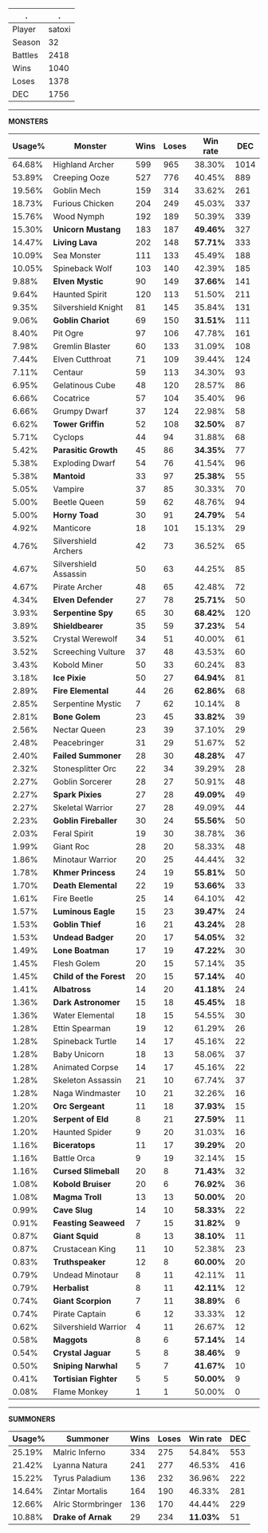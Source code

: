 .|.
|-|-
Player|satoxi
Season|32
Battles|2418
Wins|1040
Loses|1378
DEC|1756

---
**MONSTERS**

Usage%|Monster|Wins|Loses|Win rate|DEC|
-|-|-|-|-|-|
64.68%|Highland Archer|599|965|38.30%|1014|
53.89%|Creeping Ooze|527|776|40.45%|889|
19.56%|Goblin Mech|159|314|33.62%|261|
18.73%|Furious Chicken|204|249|45.03%|337|
15.76%|Wood Nymph|192|189|50.39%|339|
15.30%|**Unicorn Mustang**|183|187|**49.46%**|327|
14.47%|**Living Lava**|202|148|**57.71%**|333|
10.09%|Sea Monster|111|133|45.49%|188|
10.05%|Spineback Wolf|103|140|42.39%|185|
9.88%|**Elven Mystic**|90|149|**37.66%**|141|
9.64%|Haunted Spirit|120|113|51.50%|211|
9.35%|Silvershield Knight|81|145|35.84%|131|
9.06%|**Goblin Chariot**|69|150|**31.51%**|111|
8.40%|Pit Ogre|97|106|47.78%|161|
7.98%|Gremlin Blaster|60|133|31.09%|108|
7.44%|Elven Cutthroat|71|109|39.44%|124|
7.11%|Centaur|59|113|34.30%|93|
6.95%|Gelatinous Cube|48|120|28.57%|86|
6.66%|Cocatrice|57|104|35.40%|96|
6.66%|Grumpy Dwarf|37|124|22.98%|58|
6.62%|**Tower Griffin**|52|108|**32.50%**|87|
5.71%|Cyclops|44|94|31.88%|68|
5.42%|**Parasitic Growth**|45|86|**34.35%**|77|
5.38%|Exploding Dwarf|54|76|41.54%|96|
5.38%|**Mantoid**|33|97|**25.38%**|55|
5.05%|Vampire|37|85|30.33%|70|
5.00%|Beetle Queen|59|62|48.76%|94|
5.00%|**Horny Toad**|30|91|**24.79%**|54|
4.92%|Manticore|18|101|15.13%|29|
4.76%|Silvershield Archers|42|73|36.52%|65|
4.67%|Silvershield Assassin|50|63|44.25%|85|
4.67%|Pirate Archer|48|65|42.48%|72|
4.34%|**Elven Defender**|27|78|**25.71%**|50|
3.93%|**Serpentine Spy**|65|30|**68.42%**|120|
3.89%|**Shieldbearer**|35|59|**37.23%**|54|
3.52%|Crystal Werewolf|34|51|40.00%|61|
3.52%|Screeching Vulture|37|48|43.53%|60|
3.43%|Kobold Miner|50|33|60.24%|83|
3.18%|**Ice Pixie**|50|27|**64.94%**|81|
2.89%|**Fire Elemental**|44|26|**62.86%**|68|
2.85%|Serpentine Mystic|7|62|10.14%|8|
2.81%|**Bone Golem**|23|45|**33.82%**|39|
2.56%|Nectar Queen|23|39|37.10%|29|
2.48%|Peacebringer|31|29|51.67%|52|
2.40%|**Failed Summoner**|28|30|**48.28%**|47|
2.32%|Stonesplitter Orc|22|34|39.29%|28|
2.27%|Goblin Sorcerer|28|27|50.91%|48|
2.27%|**Spark Pixies**|27|28|**49.09%**|49|
2.27%|Skeletal Warrior|27|28|49.09%|44|
2.23%|**Goblin Fireballer**|30|24|**55.56%**|50|
2.03%|Feral Spirit|19|30|38.78%|36|
1.99%|Giant Roc|28|20|58.33%|48|
1.86%|Minotaur Warrior|20|25|44.44%|32|
1.78%|**Khmer Princess**|24|19|**55.81%**|50|
1.70%|**Death Elemental**|22|19|**53.66%**|33|
1.61%|Fire Beetle|25|14|64.10%|42|
1.57%|**Luminous Eagle**|15|23|**39.47%**|24|
1.53%|**Goblin Thief**|16|21|**43.24%**|28|
1.53%|**Undead Badger**|20|17|**54.05%**|32|
1.49%|**Lone Boatman**|17|19|**47.22%**|30|
1.45%|Flesh Golem|20|15|57.14%|35|
1.45%|**Child of the Forest**|20|15|**57.14%**|40|
1.41%|**Albatross**|14|20|**41.18%**|24|
1.36%|**Dark Astronomer**|15|18|**45.45%**|18|
1.36%|Water Elemental|18|15|54.55%|30|
1.28%|Ettin Spearman|19|12|61.29%|26|
1.28%|Spineback Turtle|14|17|45.16%|22|
1.28%|Baby Unicorn|18|13|58.06%|37|
1.28%|Animated Corpse|14|17|45.16%|22|
1.28%|Skeleton Assassin|21|10|67.74%|37|
1.28%|Naga Windmaster|10|21|32.26%|16|
1.20%|**Orc Sergeant**|11|18|**37.93%**|15|
1.20%|**Serpent of Eld**|8|21|**27.59%**|11|
1.20%|Haunted Spider|9|20|31.03%|16|
1.16%|**Biceratops**|11|17|**39.29%**|20|
1.16%|Battle Orca|9|19|32.14%|15|
1.16%|**Cursed Slimeball**|20|8|**71.43%**|32|
1.08%|**Kobold Bruiser**|20|6|**76.92%**|36|
1.08%|**Magma Troll**|13|13|**50.00%**|20|
0.99%|**Cave Slug**|14|10|**58.33%**|22|
0.91%|**Feasting Seaweed**|7|15|**31.82%**|9|
0.87%|**Giant Squid**|8|13|**38.10%**|11|
0.87%|Crustacean King|11|10|52.38%|23|
0.83%|**Truthspeaker**|12|8|**60.00%**|20|
0.79%|Undead Minotaur|8|11|42.11%|11|
0.79%|**Herbalist**|8|11|**42.11%**|12|
0.74%|**Giant Scorpion**|7|11|**38.89%**|6|
0.74%|Pirate Captain|6|12|33.33%|12|
0.62%|Silvershield Warrior|4|11|26.67%|12|
0.58%|**Maggots**|8|6|**57.14%**|14|
0.54%|**Crystal Jaguar**|5|8|**38.46%**|9|
0.50%|**Sniping Narwhal**|5|7|**41.67%**|10|
0.41%|**Tortisian Fighter**|5|5|**50.00%**|9|
0.08%|Flame Monkey|1|1|50.00%|0|

---
**SUMMONERS**

Usage%|Summoner|Wins|Loses|Win rate|DEC|
-|-|-|-|-|-|
25.19%|Malric Inferno|334|275|54.84%|553|
21.42%|Lyanna Natura|241|277|46.53%|416|
15.22%|Tyrus Paladium|136|232|36.96%|222|
14.64%|Zintar Mortalis|164|190|46.33%|281|
12.66%|Alric Stormbringer|136|170|44.44%|229|
10.88%|**Drake of Arnak**|29|234|**11.03%**|51|
